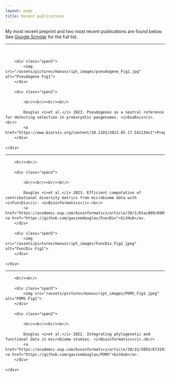 ```yaml
---
layout: page
title: Recent publications
---
```


My most recent preprint and two most recent publications are found below. See [Google Scholar](https://scholar.google.ca/citations?hl=en&user=EhhXPUkAAAAJ) for the full list.

---

<div class="container">
    <div class="row-fluid">
		<br/>

        <div class="span5">
        	<img src="/assets/pictures/manuscript_images/pseudogene_Fig1.jpg" alt="Pseudogene Fig1">
        </div>

        <div class="span2">

        	<br/><br/><br/><br/>

			Douglas <i>et al.</i> 2023. Pseudogenes as a neutral reference for detecting selection in prokaryotic pangenomes. <i>bioRxiv</i>.<br/>
			<a href="https://www.biorxiv.org/content/10.1101/2023.05.17.541134v1">Preprint</a>.
        </div>

    </div>

</div>

---

<div class="container">
    <div class="row-fluid">

		<br/><br/>

    	<div class="span2">

    		<br/><br/><br/><br/>

			Douglas <i>et al.</i> 2023. Efficient computation of contributional diversity metrics from microbiome data with <i>FuncDiv</i>. <i>Bioinformatics</i>.<br/>
			<a href="https://academic.oup.com/bioinformatics/article/39/1/btac809/6909011">Paper</a>. <a href="https://github.com/gavinmdouglas/FuncDiv">GitHub</a>.
        </div>

        <div class="span5">
        	<img src="/assets/pictures/manuscript_images/FuncDiv_Fig1.jpeg" alt="FuncDiv Fig1">
        </div>

    </div>

</div>

---

<div class="container">
    <div class="row-fluid">

		<br/><br/>

        <div class="span5">
        	<img src="/assets/pictures/manuscript_images/POMS_Fig1.jpeg" alt="POMS Fig1">
        </div>

        <div class="span2">

        	<br/><br/><br/><br/>

			Douglas <i>et al.</i> 2022. Integrating phylogenetic and functional data in microbiome studies. <i>Bioinformatics</i>.<br/>
			<a href="https://academic.oup.com/bioinformatics/article/38/22/5055/6731923">Paper</a>. <a href="https://github.com/gavinmdouglas/POMS">GitHub</a>.
        </div>

    </div>
</div>
